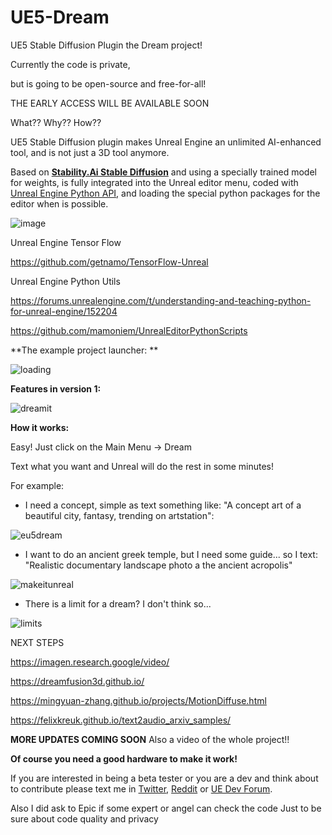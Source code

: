 # UE5-Dream
UE5 Stable Diffusion Plugin the Dream project! 

Currently the code is private, 

but is going to be open-source and free-for-all!

THE EARLY ACCESS WILL BE AVAILABLE SOON

What?? Why?? How??

UE5 Stable Diffusion plugin makes Unreal Engine an unlimited AI-enhanced tool, and is not just a 3D tool anymore.

Based on [**Stability.Ai Stable Diffusion**](https://stability.ai/) and using a specially trained model for weights, 
is fully integrated into the Unreal editor menu, coded with [Unreal Engine Python API](https://docs.unrealengine.com/5.0/en-US/PythonAPI/), 
and loading the special python packages for the editor when is possible.

![image](https://user-images.githubusercontent.com/8300565/196526602-343fbf21-e979-43a8-9d96-50ff1a57e8e8.png)

Unreal Engine Tensor Flow

https://github.com/getnamo/TensorFlow-Unreal

Unreal Engine Python Utils

https://forums.unrealengine.com/t/understanding-and-teaching-python-for-unreal-engine/152204

https://github.com/mamoniem/UnrealEditorPythonScripts



**The example project launcher: **

![loading](https://user-images.githubusercontent.com/8300565/196512732-6c0da2eb-30ce-456e-aacb-44429125d1bc.png)

**Features in version 1:**

![dreamit](https://user-images.githubusercontent.com/8300565/196512806-371d06eb-c92f-4bb3-8c24-0d712cb9bb98.png)

**How it works:**

Easy! Just click on the Main Menu -> Dream

Text what you want and Unreal will do the rest in some minutes!

For example:

- I need a concept, simple as text something like: "A concept art of a beautiful city, fantasy, trending on artstation":

![eu5dream](https://user-images.githubusercontent.com/8300565/196512831-ddee57df-abd2-4ff2-9f92-4f4c5b2d0156.png)


- I want to do an ancient greek temple, but I need some guide... so I text: "Realistic documentary landscape photo a the ancient acropolis"

![makeitunreal](https://user-images.githubusercontent.com/8300565/196517710-23a3a0b2-21e7-4505-b1c6-676d8676b5e0.png)

- There is a limit for a dream? I don't think so...

![limits](https://user-images.githubusercontent.com/8300565/196563099-9b3cad6b-e481-4397-aec4-58b48574daf0.png)


NEXT STEPS

https://imagen.research.google/video/

https://dreamfusion3d.github.io/

https://mingyuan-zhang.github.io/projects/MotionDiffuse.html

https://felixkreuk.github.io/text2audio_arxiv_samples/

**MORE UPDATES COMING SOON**
Also a video of the whole project!!

**Of course you need a good hardware to make it work!**

If you are interested in being a beta tester or 
you are a dev and think about to contribute 
please text me in [Twitter](https://twitter.com/ACEstarelles), [Reddit](https://www.reddit.com/user/AlbertoUEDev) or [UE Dev Forum](https://dev.epicgames.com/community/profile/OjQW/alberto).

Also I did ask to Epic if some expert or angel can check the code
Just to be sure about code quality and privacy



